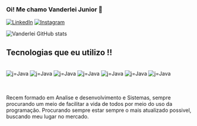 ### Oi! Me chamo Vanderlei Junior 👋

[![LinkedIn](https://img.shields.io/badge/LinkedIn-0077B5?style=for-the-badge&logo=linkedin&logoColor=white)](http://linkedin.com/in/vanderlei-junior-b47281189)
[![Instagram](https://img.shields.io/badge/Instagram-E4405F?style=for-the-badge&logo=instagram&logoColor=white)](https://www.instagram.com/vanderlei.juni0r/)

![Vanderlei GitHub stats](https://github-readme-stats.vercel.app/api?username=Vanderlei01-Jr&show_icons=true&theme=dark)

## Tecnologias que eu utilizo !!

<div style="display: in line_block"><br/>
<img align="center" alt="j=Java" src="https://img.shields.io/badge/Java-ED8B00?style=for-the-badge&logo=java&logoColor=white" >
<img align="center" alt="j=Java" src="https://img.shields.io/badge/Python-14354C?style=for-the-badge&logo=python&logoColor=white" >
<img align="center" alt="j=Java" src="https://img.shields.io/badge/Spring-6DB33F?style=for-the-badge&logo=spring&logoColor=white" >
<img align="center" alt="j=Java" src="https://img.shields.io/badge/MySQL-00000F?style=for-the-badge&logo=mysql&logoColor=white" >
<img align="center" alt="j=Java" src="https://img.shields.io/badge/C-00599C?style=for-the-badge&logo=c&logoColor=white" >
<img align="center" alt="j=Java" src="https://img.shields.io/badge/HTML5-E34F26?style=for-the-badge&logo=html5&logoColor=white" >
<img align="center" alt="j=Java" src="https://img.shields.io/badge/CSS3-1572B6?style=for-the-badge&logo=css3&logoColor=white" >
</div><br/><br/>

Recem formado em Analise e desenvolvimento e Sistemas, sempre procurando um meio de facilitar a vida de todos por meio do uso da programação. Procurando sempre estar sempre o mais atualizado possivel, buscando meu lugar no mercado.
